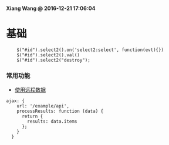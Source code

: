 #### Xiang Wang @ 2016-12-21 17:06:04

# 基础
```
    $("#id").select2().on('select2:select', function(evt){})
    $("#id").select2().val()
    $("#id").select2("destroy");
```


### 常用功能
* [使用远程数据](https://select2.github.io/options.html#ajax)
```
ajax: {
    url: '/example/api',
    processResults: function (data) {
      return {
        results: data.items
      };
    }
  }
```
